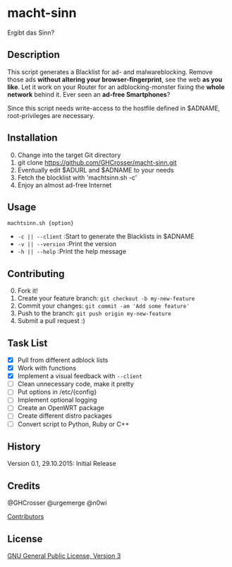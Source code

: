 # macht-sinn

Ergibt das Sinn?

## Description

This script generates a Blacklist for ad- and malwareblocking. Remove those ads **without altering your browser-fingerprint**, see the web **as you like**. Let it work on your Router for an adblocking-monster fixing the **whole network** behind it. Ever seen an **ad-free Smartphones**?

Since this script needs write-access to the hostfile defined in $ADNAME, root-privileges are necessary.

## Installation

0. Change into the target Git directory
0. git clone https://github.com/GHCrosser/macht-sinn.git
0. Eventually edit $ADURL and $ADNAME to your needs
0. Fetch the blocklist with 'machtsinn.sh -c'
0. Enjoy an almost ad-free Internet

## Usage

`machtsinn.sh {option}`
* `-c || --client` :Start to generate the Blacklists in $ADNAME
* `-v || --version` :Print the version
* `-h || --help` :Print the help message

## Contributing

0. Fork it!
0. Create your feature branch: `git checkout -b my-new-feature`
0. Commit your changes: `git commit -am 'Add some feature'`
0. Push to the branch: `git push origin my-new-feature`
0. Submit a pull request :)

## Task List

- [x] Pull from different adblock lists
- [x] Work with functions
- [x] Implement a visual feedback with `--client`
- [ ] Clean unnecessary code, make it pretty
- [ ] Put options in /etc/{config}
- [ ] Implement optional logging
- [ ] Create an OpenWRT package
- [ ] Create different distro packages
- [ ] Convert script to Python, Ruby or C++

## History

Version 0.1, 29.10.2015: Initial Release

## Credits

@GHCrosser
@urgemerge
@n0wi

[Contributors](https://github.com/GHCrosser/macht-sinn/graphs/contributors)

## License

[GNU General Public License, Version 3](LICENSE)
